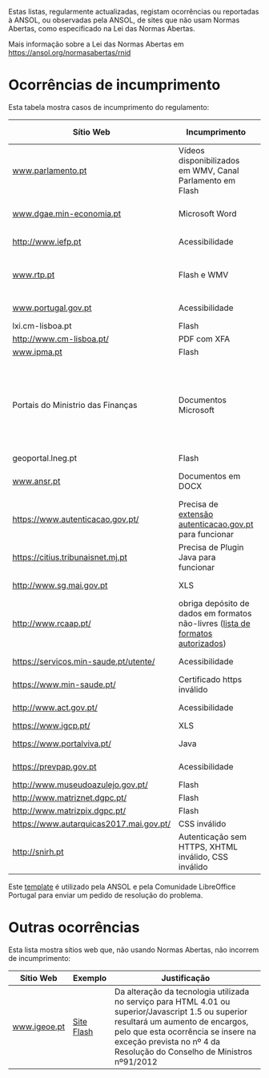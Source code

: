Estas listas, regularmente actualizadas, registam ocorrências ou reportadas à ANSOL, ou observadas pela ANSOL, de sites que não usam Normas Abertas, como especificado na Lei das Normas Abertas.

Mais informação sobre a Lei das Normas Abertas em https://ansol.org/normasabertas/rnid

# Ocorrências de incumprimento

Esta tabela mostra casos de incumprimento do regulamento:

| Sítio Web | Incumprimento | Exemplo | Última avaliação | Pedido de Resolução |
|---|---|---|---|---|
| www.parlamento.pt | Vídeos disponibilizados em WMV, Canal Parlamento em Flash | [vídeo de audição](http://www.parlamento.pt/ActividadeParlamentar/Paginas/DetalheAudiencia.aspx?BID=99371), [canal parlamento](http://www.canal.parlamento.pt) | 2018/05/20 | 2015/03/25 |
| www.dgae.min-economia.pt | Microsoft Word | [página com formulários Microsoft Word](http://www.dgae.min-economia.pt/pagina.aspx?f=1&lws=1&mcna=0&lnc=AAAAAAAAAAAAAAAAAAAAAAAA&parceiroid=0&codigoms=0&codigono=80958335AAAAAAAAAAAAAAAA) | 2018/05/20 | 2015/03/25 |
| http://www.iefp.pt | Acessibilidade | [site não cumpre WCAG 2.0 AA](http://www.iefp.pt) | 2018/05/20 | 2016/01/05 |
| www.rtp.pt | Flash e WMV | [Página com informação sobre o uso de Flash e WMV](http://media.rtp.pt/institucional/utilizacao/termos-e-condicoes/) | 2018/05/20 | 2015/06/07 |
| www.portugal.gov.pt | Acessibilidade | [site não cumpre WCAG 2.0 A](http://www.portugal.gov.pt) | 2018/05/20 | 2016/01/22 |
| lxi.cm-lisboa.pt | Flash | [Site Flash](http://lxi.cm-lisboa.pt/lxi/) | 2018/05/20 | 2015/06/07 |
| http://www.cm-lisboa.pt/ | PDF com XFA | [PDF com XFA](http://www.cm-lisboa.pt/fileadmin/DOCS/Formularios/transversais/CML_participacao_ocorrencia.pdf) | 2018/05/20 ||
| www.ipma.pt | Flash | [Gráficos Flash](http://www.ipma.pt/) | 2018/05/20 | 2015/06/07 |
| Portais do Ministrio das Finanças | Documentos Microsoft | [XLS, XLSX e DOC](http://info.portaldasfinancas.gov.pt/pt/apoio_contribuinte/tabela_ret_doclib/), [endereços e contactos em XLSX](https://www.portaldasfinancas.gov.pt/pt/contactosEbalcao.action), [lista de formulários, quase na totalidade em formatos proprietários](http://info-aduaneiro.portaldasfinancas.gov.pt/pt/publicacoes_formularios/formularios/Pages/formularios.aspx) | 2018/05/20 | 2017/03/25 |
| geoportal.lneg.pt | Flash | [Site Flash](http://geoportal.lneg.pt/index.php) | 2018/05/20 | 2016/01/15 |
| www.ansr.pt | Documentos em DOCX | [Documentos em formato proprietário](http://www.ansr.pt/Contraordenacoes/Formularios/Pages/default.aspx) | 2018/05/20 | 2015/04/14 |
| https://www.autenticacao.gov.pt/ | Precisa de [extensão autenticacao.gov.pt](https://autenticacao.gov.pt/fa/ajuda/autenticacaogovpt.aspx#installAgent) para funcionar | [autenticação](https://cmd.autenticacao.gov.pt/Ama.Authentication.Frontend/) | 2018/05/20 | |
| https://citius.tribunaisnet.mj.pt | Precisa de Plugin Java para funcionar | [documentação](https://citius.tribunaisnet.mj.pt/habilus/Docs/CITIUS_WEB_FIREFOX_MARCO_2017.pdf) | 2018/05/20 | 2017/06/12 |
| http://www.sg.mai.gov.pt | XLS | [cadernos eleitorais](http://www.sg.mai.gov.pt/AdministracaoEleitoral/RecenseamentoEleitoral/ResultadosRecenseamento/Paginas/default.aspx) | 2018/05/20 | 2016/01/28 |
| http://www.rcaap.pt/ | obriga depósito de dados em formatos não-livres ([lista de formatos autorizados](https://dre.pt/application/conteudo/72779297)) | MP3 | 2015/12/17 | |
| https://servicos.min-saude.pt/utente/ | Acessibilidade | [site não cumpre WCAG 2.0 AA](https://servicos.min-saude.pt/utente/) | 2017/07/31 | 2016/09/27 |
| https://www.min-saude.pt/ | Certificado https inválido | https://www.min-saude.pt/ | 2018/03/24 | 2016/10/01 |
| http://www.act.gov.pt/ | Acessibilidade | [site não cumpre WCAG 2.0 A](http://www.act.gov.pt/) | 2017/07/31 ||
| https://www.igcp.pt/ | XLS | [conteúdo em XLS](https://www.igcp.pt/pt/gca/?id=80) | 2018/03/29 ||
| https://www.portalviva.pt/ | Java | [necessita plugin JAVA](https://www.portalviva.pt/lx/pt/myvivaclient/client-account-area/loads/new-load.aspx) | 2018/03/29 ||
| https://prevpap.gov.pt | Acessibilidade | [site não cumpre WCAG 2.0 A](https://prevpap.gov.pt) | 2017/07/31 ||
| http://www.museudoazulejo.gov.pt/ | Flash | [conteúdo Flash](http://www.museudoazulejo.gov.pt/) | 2018/03/29 ||
| http://www.matriznet.dgpc.pt/ | Flash | [conteúdo Flash](http://www.matriznet.dgpc.pt/) | 2018/03/29 ||
| http://www.matrizpix.dgpc.pt/ | Flash | [conteúdo Flash](http://www.matrizpix.dgpc.pt/) | 2018/03/29 ||
| https://www.autarquicas2017.mai.gov.pt/ | CSS inválido | [análise do CSS](https://jigsaw.w3.org/css-validator/validator?uri=https%3A%2F%2Fwww.autarquicas2017.mai.gov.pt%2F&profile=css3&usermedium=all&warning=1&vextwarning=&lang=en) | 2017/10/02 ||
| http://snirh.pt | Autenticação sem HTTPS, XHTML inválido, CSS inválido | [análise do XHTML](https://validator.w3.org/check?uri=http%3A%2F%2Fsnirh.pt&charset=%28detect+automatically%29&doctype=Inline&group=0), [análise do CSS](https://jigsaw.w3.org/css-validator/validator?uri=http%3A%2F%2Fsnirh.pt&profile=css3&usermedium=all&warning=1&vextwarning=&lang=en) | 2018/03/29 ||

Este [template](template.txt) é utilizado pela ANSOL e pela Comunidade LibreOffice Portugal para enviar um pedido de resolução do problema.

# Outras ocorrências

Esta lista mostra sítios web que, não usando Normas Abertas, não incorrem de incumprimento:

| Sítio Web | Exemplo | Justificação |
|---|---|---|
| www.igeoe.pt | [Site Flash](http://www.igeoe.pt/igeoesig/) | Da alteração da tecnologia utilizada no serviço para HTML 4.01 ou superior/Javascript 1.5 ou superior resultará um aumento de encargos, pelo que esta ocorrência se insere na exceção prevista no nº 4 da Resolução do Conselho de Ministros nº91/2012 |
